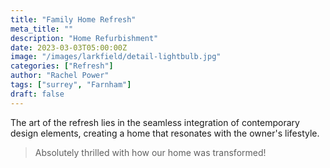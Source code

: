 ```yaml
---
title: "Family Home Refresh"
meta_title: ""
description: "Home Refurbishment"
date: 2023-03-03T05:00:00Z
image: "/images/larkfield/detail-lightbulb.jpg"
categories: ["Refresh"]
author: "Rachel Power"
tags: ["surrey", "Farnham"]
draft: false
---
```


The art of the refresh lies in the seamless integration of contemporary design elements, creating a home that resonates with the owner's lifestyle.

> Absolutely thrilled with how our home was transformed!